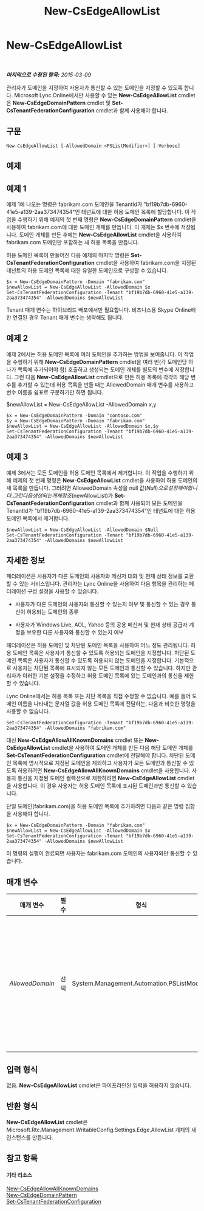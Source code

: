 ﻿---
title: New-CsEdgeAllowList
TOCTitle: New-CsEdgeAllowList
ms:assetid: 21a6d546-9e03-485c-b7ec-9deb778f2b01
ms:mtpsurl: https://technet.microsoft.com/ko-kr/library/JJ994023(v=OCS.15)
ms:contentKeyID: 52056804
ms.date: 08/10/2015
mtps_version: v=OCS.15
ms.translationtype: HT
---

# New-CsEdgeAllowList

 

_**마지막으로 수정된 항목:** 2015-03-09_

관리자가 도메인을 지정하여 사용자가 통신할 수 있는 도메인을 지정할 수 있도록 합니다. Microsoft Lync Online에서만 사용할 수 있는 **New-CsEdgeAllowList** cmdlet은 **New-CsEdgeDomainPattern** cmdlet 및 **Set-CsTenantFederationConfiguration** cmdlet과 함께 사용해야 합니다.

## 구문

    New-CsEdgeAllowList [-AllowedDomain <PSListModifier>] [-Verbose]

## 예제

## 예제 1

예제 1에 나오는 명령은 fabrikam.com 도메인을 TenantId가 "bf19b7db-6960-41e5-a139-2aa373474354"인 테넌트에 대한 허용 도메인 목록에 할당합니다. 이 작업을 수행하기 위해 예제의 첫 번째 명령은 **New-CsEdgeDomainPattern** cmdlet을 사용하여 fabrikam.com에 대한 도매인 개체를 만듭니다. 이 개체는 $x 변수에 저장됩니다. 도메인 개체를 만든 후에는 **New-CsEdgeAllowList** cmdlet을 사용하여 fabrikam.com 도메인만 포함하는 새 허용 목록을 만듭니다.

허용 도메인 목록이 만들어진 다음 예제의 마지막 명령은 **Set-CsTenantFederationConfiguration** cmdlet을 사용하여 fabrikam.com을 지정된 테넌트의 허용 도메인 목록에 대한 유일한 도메인으로 구성할 수 있습니다.

    $x = New-CsEdgeDomainPattern -Domain "fabrikam.com"
    $newAllowList = New-CsEdgeAllowList -AllowedDomain $x
    Set-CsTenantFederationConfiguration -Tenant "bf19b7db-6960-41e5-a139-2aa373474354" -AllowedDomains $newAllowList

Tenant 매개 변수는 하이브리드 배포에서만 필요합니다. 비즈니스용 Skype Online에만 연결된 경우 Tenant 매개 변수는 생략해도 됩니다.

## 예제 2

예제 2에서는 허용 도메인 목록에 여러 도메인을 추가하는 방법을 보여줍니다. 이 작업을 수행하기 위해 **New-CsEdgeDomainPattern** cmdlet을 여러 번(각 도메인당 하나가 목록에 추가되어야 함) 호출하고 생성되는 도메인 개체를 별도의 변수에 저장합니다. 그런 다음 **New-CsEdgeAllowList** cmdlet으로 만든 허용 목록에 각각의 해당 변수를 추가할 수 있는데 허용 목록을 만들 때는 AllowedDomain 매개 변수를 사용하고 변수 이름을 쉼표로 구분하기만 하면 됩니다.

$newAllowList = New-CsEdgeAllowList -AllowedDomain $x,$y

    $x = New-CsEdgeDomainPattern -Domain "contoso.com"
    $y = New-CsEdgeDomainPattern -Domain "fabrikam.com"
    $newAllowList = New-CsEdgeAllowList -AllowedDomain $x,$y
    Set-CsTenantFederationConfiguration -Tenant "bf19b7db-6960-41e5-a139-2aa373474354" -AllowedDomains $newAllowList

## 예제 3

예제 3에서는 모든 도메인을 허용 도메인 목록에서 제거합니다. 이 작업을 수행하기 위해 예제의 첫 번째 명령은 **New-CsEdgeAllowList** cmdlet을 사용하여 허용 도메인의 새 목록을 만듭니다. 그러려면 AllowedDomain 속성을 null 값($Null)으로 설정해야 합니다. 그런 다음 생성되는 개체 참조($newAllowList)가 **Set-CsTenantFederationConfiguration** cmdlet과 함께 사용되어 모든 도메인을 TenantId가 "bf19b7db-6960-41e5-a139-2aa373474354"인 테넌트에 대한 허용 도메인 목록에서 제거합니다.

    $newAllowList = New-CsEdgeAllowList -AllowedDomain $Null
    Set-CsTenantFederationConfiguration -Tenant "bf19b7db-6960-41e5-a139-2aa373474354" -AllowedDomains $newAllowList

## 자세한 정보

페더레이션은 사용자가 다른 도메인의 사용자와 메신저 대화 및 현재 상태 정보를 교환할 수 있는 서비스입니다. 관리자는 Lync Online을 사용하여 다음 항목을 관리하는 페더레이션 구성 설정을 사용할 수 있습니다.

  - 사용자가 다른 도메인의 사용자와 통신할 수 있는지 여부 및 통신할 수 있는 경우 통신이 허용되는 도메인의 종류

  - 사용자가 Windows Live, AOL, Yahoo 등의 공용 메신저 및 현재 상태 공급자 계정을 보유한 다른 사용자와 통신할 수 있는지 여부

페더레이션은 허용 도메인 및 차단된 도메인 목록을 사용하여 어느 정도 관리됩니다. 허용 도메인 목록은 사용자가 통신할 수 있도록 허용되는 도메인을 지정합니다. 차단된 도메인 목록은 사용자가 통신할 수 있도록 허용되지 않는 도메인을 지정합니다. 기본적으로 사용자는 차단된 목록에 표시되지 않는 모든 도메인과 통신할 수 있습니다. 하지만 관리자가 이러한 기본 설정을 수정하고 허용 도메인 목록에 있는 도메인과의 통신을 제한할 수 있습니다.

Lync Online에서는 허용 목록 또는 차단 목록을 직접 수정할 수 없습니다. 예를 들어 도메인 이름을 나타내는 문자열 값을 허용 도메인 목록에 전달하는, 다음과 비슷한 명령을 사용할 수 없습니다.

    Set-CsTenantFederationConfiguration -Tenant "bf19b7db-6960-41e5-a139-2aa373474354" -AllowedDomains "fabrikam.com"

대신 **New-CsEdgeAllowAllKnownDomains** cmdlet 또는 **New-CsEdgeAllowList** cmdlet을 사용하여 도메인 개체를 만든 다음 해당 도메인 개체를 **Set-CsTenantFederationConfiguration** cmdlet에 전달해야 합니다. 차단된 도메인 목록에 명시적으로 지정된 도메인을 제외하고 사용자가 모든 도메인과 통신할 수 있도록 허용하려면 **New-CsEdgeAllowAllKnownDomains** cmdlet을 사용합니다. 사용자 통신을 지정된 도메인 컬렉션으로 제한하려면 **New-CsEdgeAllowList** cmdlet을 사용합니다. 이 경우 사용자는 허용 도메인 목록에 표시된 도메인과만 통신할 수 있습니다.

단일 도메인(fabrikam.com)을 허용 도메인 목록에 추가하려면 다음과 같은 명령 집합을 사용해야 합니다.

    $x = New-CsEdgeDomainPattern -Domain "fabrikam.com"
    $newAllowList = New-CsEdgeAllowList -AllowedDomain $x
    Set-CsTenantFederationConfiguration -Tenant "bf19b7db-6960-41e5-a139-2aa373474354" -AllowedDomains $newAllowList

이 명령의 실행이 완료되면 사용자는 fabrikam.com 도메인의 사용자와만 통신할 수 있습니다.

## 매개 변수


<table>
<colgroup>
<col style="width: 25%" />
<col style="width: 25%" />
<col style="width: 25%" />
<col style="width: 25%" />
</colgroup>
<thead>
<tr class="header">
<th>매개 변수</th>
<th>필수</th>
<th>형식</th>
<th>설명</th>
</tr>
</thead>
<tbody>
<tr class="odd">
<td><p><em>AllowedDomain</em></p></td>
<td><p>선택</p></td>
<td><p>System.Management.Automation.PSListModifier</p></td>
<td><p>새 도메인(또는 도메인 집합)에 대한 개체 참조가 허용 도메인 목록에 추가되어야 합니다. 도메인 개체 참조는 <strong>New-CsEdgeDomainPattern</strong> cmdlet을 사용하여 만들어야 합니다. 개체 참조를 쉼표로 구분하여 여러 도메인 개체를 추가할 수 있습니다. 예를 들면 다음과 같습니다.</p>
<p>-AllowedDomain $x,$y</p></td>
</tr>
</tbody>
</table>


## 입력 형식

없음. **New-CsEdgeAllowList** cmdlet은 파이프라인된 입력을 허용하지 않습니다.

## 반환 형식

**New-CsEdgeAllowList** cmdlet은 Microsoft.Rtc.Management.WritableConfig.Settings.Edge.AllowList 개체의 새 인스턴스를 만듭니다.

## 참고 항목

#### 기타 리소스

[New-CsEdgeAllowAllKnownDomains](new-csedgeallowallknowndomains.md)  
[New-CsEdgeDomainPattern](new-csedgedomainpattern.md)  
[Set-CsTenantFederationConfiguration](set-cstenantfederationconfiguration.md)

